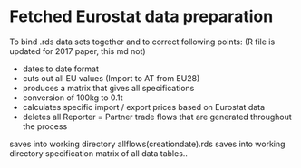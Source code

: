# Fetched Eurostat data preparation

To bind .rds data sets together and to correct following points:
(R file is updated for 2017 paper, this md not)

* dates to date format
* cuts out all EU values (Import to AT from EU28)
* produces a matrix that gives all specifications
* conversion of 100kg to 0.1t
* calculates specific import / export prices based on Eurostat data
* deletes all Reporter = Partner trade flows that are generated throughout the process

saves into working directory allflows(creationdate).rds
saves into working directory specification matrix of all data tables..
